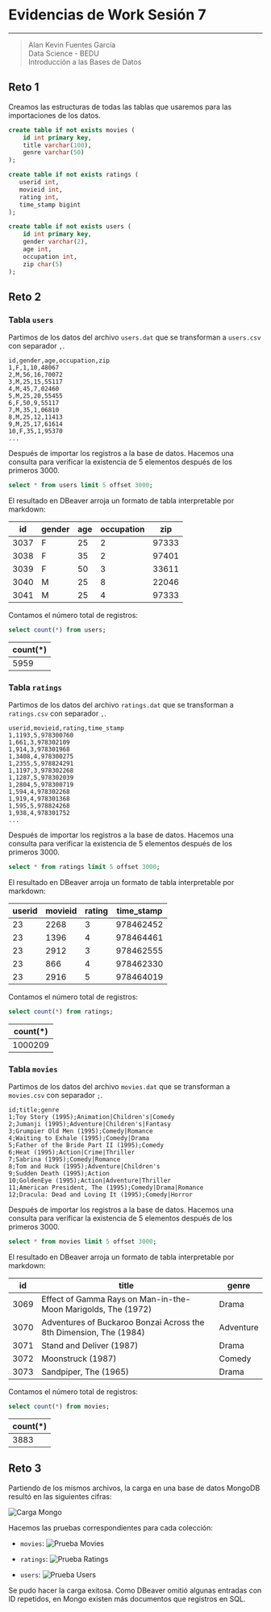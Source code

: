 

# Evidencias de Work Sesión 7
---
> Alan Kevin Fuentes García \
> Data Science - BEDU \
> Introducción a las Bases de Datos
## Reto 1
Creamos las estructuras de todas las tablas que usaremos para las importaciones de los datos.

```sql
create table if not exists movies (
    id int primary key,
    title varchar(100),
    genre varchar(50)
);

create table if not exists ratings (
   userid int, 
   movieid int, 
   rating int, 
   time_stamp bigint
);

create table if not exists users (
	id int primary key,
	gender varchar(2),
	age int,
	occupation int,
	zip char(5)
);
```
## Reto 2
### Tabla `users`
Partimos de los datos del archivo `users.dat` que se transforman a `users.csv` con separador `,`.

```
id,gender,age,occupation,zip
1,F,1,10,48067
2,M,56,16,70072
3,M,25,15,55117
4,M,45,7,02460
5,M,25,20,55455
6,F,50,9,55117
7,M,35,1,06810
8,M,25,12,11413
9,M,25,17,61614
10,F,35,1,95370
...
```

Después de importar los registros a la base de datos. Hacemos una consulta para verificar la existencia de 5 elementos después de los primeros 3000.

```sql
select * from users limit 5 offset 3000;
```

El resultado en DBeaver arroja un formato de tabla interpretable por markdown:

|id  |gender|age|occupation|zip  |
|----|------|---|----------|-----|
|3037|F     | 25|         2|97333|
|3038|F     | 35|         2|97401|
|3039|F     | 50|         3|33611|
|3040|M     | 25|         8|22046|
|3041|M     | 25|         4|97333|

Contamos el número total de registros:

```sql
select count(*) from users;
```

|count(*)|
|--------|
|    5959|

### Tabla `ratings`
Partimos de los datos del archivo `ratings.dat` que se transforman a `ratings.csv` con separador `,`.
```
userid,movieid,rating,time_stamp
1,1193,5,978300760
1,661,3,978302109
1,914,3,978301968
1,3408,4,978300275
1,2355,5,978824291
1,1197,3,978302268
1,1287,5,978302039
1,2804,5,978300719
1,594,4,978302268
1,919,4,978301368
1,595,5,978824268
1,938,4,978301752
...
```

Después de importar los registros a la base de datos. Hacemos una consulta para verificar la existencia de 5 elementos después de los primeros 3000.

```sql
select * from ratings limit 5 offset 3000;
```

El resultado en DBeaver arroja un formato de tabla interpretable por markdown:

|userid|movieid|rating|time_stamp|
|------|-------|------|----------|
|    23|   2268|     3| 978462452|
|    23|   1396|     4| 978464461|
|    23|   2912|     3| 978462555|
|    23|    866|     4| 978462330|
|    23|   2916|     5| 978464019|

Contamos el número total de registros:

```sql
select count(*) from ratings;
```

|count(*)|
|--------|
| 1000209|

### Tabla `movies`
Partimos de los datos del archivo `movies.dat` que se transforman a `movies.csv` con separador `;`.

```
id;title;genre
1;Toy Story (1995);Animation|Children's|Comedy
2;Jumanji (1995);Adventure|Children's|Fantasy
3;Grumpier Old Men (1995);Comedy|Romance
4;Waiting to Exhale (1995);Comedy|Drama
5;Father of the Bride Part II (1995);Comedy
6;Heat (1995);Action|Crime|Thriller
7;Sabrina (1995);Comedy|Romance
8;Tom and Huck (1995);Adventure|Children's
9;Sudden Death (1995);Action
10;GoldenEye (1995);Action|Adventure|Thriller
11;American President, The (1995);Comedy|Drama|Romance
12;Dracula: Dead and Loving It (1995);Comedy|Horror
```

Después de importar los registros a la base de datos. Hacemos una consulta para verificar la existencia de 5 elementos después de los primeros 3000.

```sql
select * from movies limit 5 offset 3000;
```

El resultado en DBeaver arroja un formato de tabla interpretable por markdown:

id  |title                                                             |genre                  |
----|------------------------------------------------------------------|-----------------------|
3069|Effect of Gamma Rays on Man-in-the-Moon Marigolds, The (1972)     |Drama                  |
3070|Adventures of Buckaroo Bonzai Across the 8th Dimension, The (1984)|Adventure|Comedy|Sci-Fi|
3071|Stand and Deliver (1987)                                          |Drama                  |
3072|Moonstruck (1987)                                                 |Comedy                 |
3073|Sandpiper, The (1965)                                             |Drama|Romance          |

Contamos el número total de registros:

```sql
select count(*) from movies;
```
|count(*)|
|--------|
|    3883|
## Reto 3
Partiendo de los mismos archivos, la carga en una base de datos MongoDB resultó en las siguientes cifras:

![Carga Mongo](./images/carga_mongo.png)

Hacemos las pruebas correspondientes para cada colección:

* `movies`:
![Prueba Movies](./images/prueba_movies.png)

* `ratings`:
![Prueba Ratings](./images/prueba_ratings.png)

* `users`:
![Prueba Users](./images/prueba_users.png)

Se pudo hacer la carga exitosa. Como DBeaver omitió algunas entradas con ID repetidos, en Mongo existen más documentos que registros en SQL.